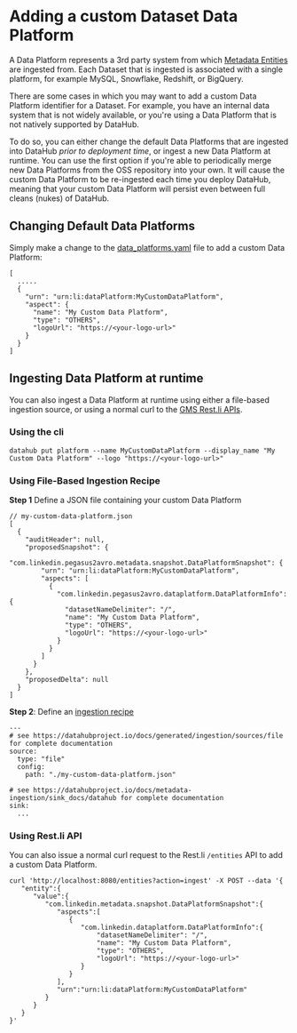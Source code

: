 # Adding a custom Dataset Data Platform

A Data Platform represents a 3rd party system from which [Metadata Entities](https://datahubproject.io/docs/metadata-modeling/metadata-model/) are ingested from. Each Dataset that is ingested is associated with a single platform, for example MySQL, Snowflake, Redshift, or BigQuery.

There are some cases in which you may want to add a custom Data Platform identifier for a Dataset. For example,
you have an internal data system that is not widely available, or you're using a Data Platform that is not natively supported by DataHub.

To do so, you can either change the default Data Platforms that are ingested into DataHub _prior to deployment time_, or ingest
a new Data Platform at runtime. You can use the first option if you're able to periodically merge new Data Platforms from the OSS
repository into your own. It will cause the custom Data Platform to be re-ingested each time you deploy DataHub, meaning that
your custom Data Platform will persist even between full cleans (nukes) of DataHub.

## Changing Default Data Platforms

Simply make a change to the [data_platforms.yaml](https://github.com/datahub-project/datahub/blob/master/metadata-service/configuration/src/main/resources/bootstrap_mcps/data-platforms.yaml)
file to add a custom Data Platform:

```
[
  .....
  {
    "urn": "urn:li:dataPlatform:MyCustomDataPlatform",
    "aspect": {
      "name": "My Custom Data Platform",
      "type": "OTHERS",
      "logoUrl": "https://<your-logo-url>"
    }
  }
]
```

## Ingesting Data Platform at runtime

You can also ingest a Data Platform at runtime using either a file-based ingestion source, or using a normal curl to the
[GMS Rest.li APIs](https://datahubproject.io/docs/metadata-service#restli-api).

### Using the cli

```shell
datahub put platform --name MyCustomDataPlatform --display_name "My Custom Data Platform" --logo "https://<your-logo-url>"
```

### Using File-Based Ingestion Recipe

**Step 1** Define a JSON file containing your custom Data Platform

```
// my-custom-data-platform.json
[
  {
    "auditHeader": null,
    "proposedSnapshot": {
      "com.linkedin.pegasus2avro.metadata.snapshot.DataPlatformSnapshot": {
        "urn": "urn:li:dataPlatform:MyCustomDataPlatform",
        "aspects": [
          {
            "com.linkedin.pegasus2avro.dataplatform.DataPlatformInfo": {
              "datasetNameDelimiter": "/",
              "name": "My Custom Data Platform",
              "type": "OTHERS",
              "logoUrl": "https://<your-logo-url>"
            }
          }
        ]
      }
    },
    "proposedDelta": null
  }
]
```

**Step 2**: Define an [ingestion recipe](https://datahubproject.io/docs/metadata-ingestion/#recipes)

```
---
# see https://datahubproject.io/docs/generated/ingestion/sources/file for complete documentation
source:
  type: "file"
  config:
    path: "./my-custom-data-platform.json"

# see https://datahubproject.io/docs/metadata-ingestion/sink_docs/datahub for complete documentation
sink:
  ...
```

### Using Rest.li API

You can also issue a normal curl request to the Rest.li `/entities` API to add a custom Data Platform.

```
curl 'http://localhost:8080/entities?action=ingest' -X POST --data '{
   "entity":{
      "value":{
         "com.linkedin.metadata.snapshot.DataPlatformSnapshot":{
            "aspects":[
               {
                  "com.linkedin.dataplatform.DataPlatformInfo":{
                      "datasetNameDelimiter": "/",
                      "name": "My Custom Data Platform",
                      "type": "OTHERS",
                      "logoUrl": "https://<your-logo-url>"
                  }
               }
            ],
            "urn":"urn:li:dataPlatform:MyCustomDataPlatform"
         }
      }
   }
}'
```
